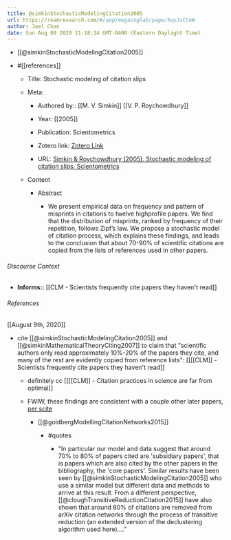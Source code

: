 ```yaml
---
title: @simkinStochasticModelingCitation2005
url: https://roamresearch.com/#/app/megacoglab/page/5wyJzCCeW
author: Joel Chan
date: Sun Aug 09 2020 21:18:14 GMT-0400 (Eastern Daylight Time)
---
```


- [[@simkinStochasticModelingCitation2005]]
- #[[references]]

    - Title: Stochastic modeling of citation slips

    - Meta:

        - Authored by:: [[M. V. Simkin]] [[V. P. Roychowdhury]]

        - Year: [[2005]]

        - Publication: Scientometrics

        - Zotero link: [Zotero Link](zotero://select/items/1_4WBTME9Y)

        - URL: [Simkin & Roychowdhury (2005). Stochastic modeling of citation slips. Scientometrics](https://doi.org/10.1007/s11192-005-0028-2)

    - Content

        - Abstract

            - We present empirical data on frequency and pattern of misprints in citations to twelve highprofile papers. We find that the distribution of misprints, ranked by frequency of their repetition, follows Zipf’s law. We propose a stochastic model of citation process, which explains these findings, and leads to the conclusion that about 70-90% of scientific citations are copied from the lists of references used in other papers.

###### Discourse Context

- **Informs::** [[CLM - Scientists frequently cite papers they haven't read]]

###### References

[[August 9th, 2020]]

- cite [[@simkinStochasticModelingCitation2005]] and [[@simkinMathematicalTheoryCiting2007]] to claim that "scientific authors only read approximately 10%-20% of the papers they cite, and many of the rest are evidently copied from reference lists": [[[[CLM]] - Scientists frequently cite papers they haven't read]]

    - definitely cc [[[[CLM]] - Citation practices in science are far from optimal]]

    - FWIW, these findings are consistent with a couple other later papers, [per scite](https://scite.ai/reports/stochastic-modeling-of-citation-slips-Odndy8?contradicting=false&mentioning=false&page=1&utm_campaign=badge_generic&utm_medium=plugin&utm_source=generic)

        - [[@goldbergModellingCitationNetworks2015]]

            - #quotes

                - "In particular our model and data suggest that around 70% to 80% of papers cited are 'subsidiary papers', that is papers which are also cited by the other papers in the bibliography, the 'core papers'. Similar results have been seen by [[@simkinStochasticModelingCitation2005]] who use a similar model but different data and methods to arrive at this result. From a different perspective, [[@cloughTransitiveReductionCitation2015]] have also shown that around 80% of citations are removed from arXiv citation networks through the process of transitive reduction (an extended version of the declustering algorithm used here).…”
